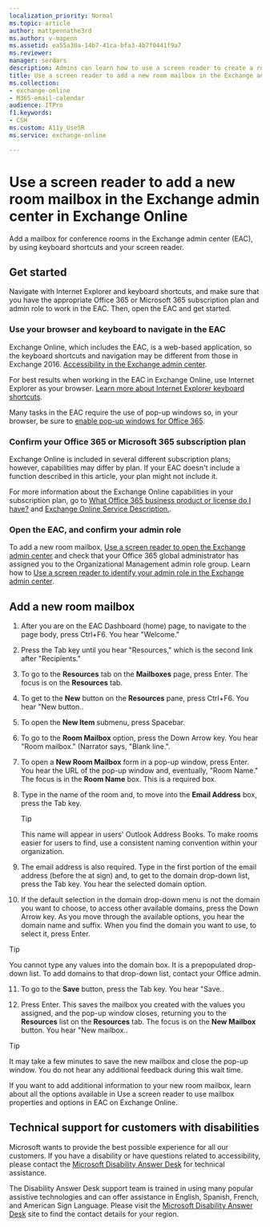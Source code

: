 ```yaml
---
localization_priority: Normal
ms.topic: article
author: mattpennathe3rd
ms.author: v-mapenn
ms.assetid: ea55a30a-14b7-41ca-bfa3-4b7f0441f9a7
ms.reviewer: 
manager: serdars
description: Admins can learn how to use a screen reader to create a room mailbox in the Exchange admin center (EAC) in Exchange Online.
title: Use a screen reader to add a new room mailbox in the Exchange admin center in Exchange Online
ms.collection: 
- exchange-online
- M365-email-calendar
audience: ITPro
f1.keywords:
- CSH
ms.custom: A11y_UseSR
ms.service: exchange-online

---
```


# Use a screen reader to add a new room mailbox in the Exchange admin center in Exchange Online

Add a mailbox for conference rooms in the Exchange admin center (EAC), by using keyboard shortcuts and your screen reader.

## Get started

Navigate with Internet Explorer and keyboard shortcuts, and make sure that you have the appropriate Office 365 or Microsoft 365 subscription plan and admin role to work in the EAC. Then, open the EAC and get started.

### Use your browser and keyboard to navigate in the EAC

Exchange Online, which includes the EAC, is a web-based application, so the keyboard shortcuts and navigation may be different from those in Exchange 2016. [Accessibility in the Exchange admin center](accessibility-in-exchange-admin-center.md).

For best results when working in the EAC in Exchange Online, use Internet Explorer as your browser. [Learn more about Internet Explorer keyboard shortcuts](https://go.microsoft.com/fwlink/p/?LinkID=787614).

Many tasks in the EAC require the use of pop-up windows so, in your browser, be sure to [enable pop-up windows for Office 365](https://go.microsoft.com/fwlink/p/?LinkID=317550).

### Confirm your Office 365 or Microsoft 365 subscription plan

Exchange Online is included in several different subscription plans; however, capabilities may differ by plan. If your EAC doesn't include a function described in this article, your plan might not include it.

For more information about the Exchange Online capabilities in your subscription plan, go to [What Office 365 business product or license do I have?](https://support.office.com/article/f8ab5e25-bf3f-4a47-b264-174b1ee925fd) and [Exchange Online Service Description.](https://docs.microsoft.com/office365/servicedescriptions/exchange-online-service-description/exchange-online-service-description).

### Open the EAC, and confirm your admin role

To add a new room mailbox, [Use a screen reader to open the Exchange admin center](use-screen-reader-to-open-exchange-admin-center.md) and check that your Office 365 global administrator has assigned you to the Organizational Management admin role group. Learn how to [Use a screen reader to identify your admin role in the Exchange admin center](use-screen-reader-to-identify-admin-role-in-exchange-admin-center.md).

## Add a new room mailbox

1. After you are on the EAC Dashboard (home) page, to navigate to the page body, press Ctrl+F6. You hear "Welcome."

2. Press the Tab key until you hear "Resources," which is the second link after "Recipients."

3. To go to the **Resources** tab on the **Mailboxes** page, press Enter. The focus is on the **Resources** tab.

4. To get to the **New** button on the **Resources** pane, press Ctrl+F6. You hear "New button..

5. To open the **New Item** submenu, press Spacebar.

6. To go to the **Room Mailbox** option, press the Down Arrow key. You hear "Room mailbox." (Narrator says, "Blank line.".

7. To open a **New Room Mailbox** form in a pop-up window, press Enter. You hear the URL of the pop-up window and, eventually, "Room Name." The focus is in the **Room Name** box. This is a required box.

8. Type in the name of the room and, to move into the **Email Address** box, press the Tab key.

   > [!TIP]
   > This name will appear in users' Outlook Address Books. To make rooms easier for users to find, use a consistent naming convention within your organization.

9. The email address is also required. Type in the first portion of the email address (before the at sign) and, to get to the domain drop-down list, press the Tab key. You hear the selected domain option.

10. If the default selection in the domain drop-down menu is not the domain you want to choose, to access other available domains, press the Down Arrow key. As you move through the available options, you hear the domain name and suffix. When you find the domain you want to use, to select it, press Enter.

   > [!TIP]
   > You cannot type any values into the domain box. It is a prepopulated drop-down list. To add domains to that drop-down list, contact your Office admin.

11. To go to the **Save** button, press the Tab key. You hear "Save..

12. Press Enter. This saves the mailbox you created with the values you assigned, and the pop-up window closes, returning you to the **Resources** list on the **Resources** tab. The focus is on the **New Mailbox** button. You hear "New mailbox..

   > [!TIP]
   > It may take a few minutes to save the new mailbox and close the pop-up window. You do not hear any additional feedback during this wait time.

If you want to add additional information to your new room mailbox, learn about all the options available in Use a screen reader to use mailbox properties and options in EAC on Exchange Online.

## Technical support for customers with disabilities

Microsoft wants to provide the best possible experience for all our customers. If you have a disability or have questions related to accessibility, please contact the [Microsoft Disability Answer Desk](https://go.microsoft.com/fwlink/p/?LinkID=518252) for technical assistance.

The Disability Answer Desk support team is trained in using many popular assistive technologies and can offer assistance in English, Spanish, French, and American Sign Language. Please visit the [Microsoft Disability Answer Desk](https://go.microsoft.com/fwlink/p/?LinkID=518252) site to find the contact details for your region.
